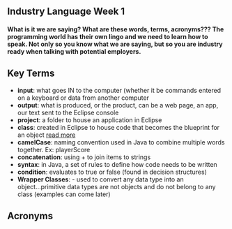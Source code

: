 ## Industry Language Week 1

#### What is it we are saying? What are these words, terms, acronyms??? The programming world has their own lingo and we need to learn how to speak. Not only so you know what we are saying, but so you are industry ready when talking with potential employers.

## Key Terms
- **input**: what goes IN to the computer (whether it be commands entered on a keyboard or data from another computer
- **output**: what is produced, or the product, can be a web page, an app, our text sent to the Eclipse console
- **project**: a folder to house an application in Eclipse
- **class**: created in Eclipse to house code that becomes the blueprint for an object [read more](http://www.webopedia.com/TERM/I/input.html)
- **camelCase**: naming convention used in Java to combine multiple words together. Ex: playerScore
- **concatenation**: using + to join items to strings
- **syntax**: in Java, a set of rules to define how code needs to be written
- **condition**: evaluates to true or false (found in decision structures)
- **Wrapper Classes**: - used to convert any data type into an object...primitive data types are not objects and do not belong to any class (examples can come later)



## Acronyms


